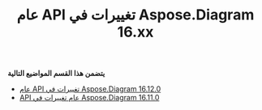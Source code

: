 ﻿---
title: عام API تغييرات في Aspose.Diagram 16.xx
type: docs
weight: 20
url: /ar/java/public-api-changes-in-aspose-diagram-16-x-x/
---
**يتضمن هذا القسم المواضيع التالية**
- [عام API تغييرات في Aspose.Diagram 16.12.0](/diagram/ar/java/public-api-changes-in-aspose-diagram-16-12-0/)
- [API عام تغييرات في Aspose.Diagram 16.11.0](/diagram/ar/java/public-api-changes-in-aspose-diagram-16-11-0/)
